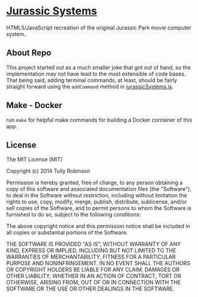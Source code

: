 # [Jurassic Systems](http://www.jurassicsystems.com)
HTML5/JavaScript recreation of the original Jurassic Park movie computer system.

## About Repo
This project started out as a much smaller joke that got out of hand, so the implementation may not have lead to the most extensible of code bases. That being said, adding terminal commands, at least, should be fairly straight forward using the `addCommand` method in [jurassicSystems.js](https://github.com/tojrobinson/jurassicsystems.com/blob/master/static/js/jurassicSystems.js).

## Make - Docker
run `make` for helpful make commands for building a Docker container of this app.



## License
The MIT License (MIT)

Copyright (c) 2014 Tully Robinson

Permission is hereby granted, free of charge, to any person obtaining a copy of
this software and associated documentation files (the "Software"), to deal in
the Software without restriction, including without limitation the rights to
use, copy, modify, merge, publish, distribute, sublicense, and/or sell copies of
the Software, and to permit persons to whom the Software is furnished to do so,
subject to the following conditions:

The above copyright notice and this permission notice shall be included in all
copies or substantial portions of the Software.

THE SOFTWARE IS PROVIDED "AS IS", WITHOUT WARRANTY OF ANY KIND, EXPRESS OR
IMPLIED, INCLUDING BUT NOT LIMITED TO THE WARRANTIES OF MERCHANTABILITY, FITNESS
FOR A PARTICULAR PURPOSE AND NONINFRINGEMENT. IN NO EVENT SHALL THE AUTHORS OR
COPYRIGHT HOLDERS BE LIABLE FOR ANY CLAIM, DAMAGES OR OTHER LIABILITY, WHETHER
IN AN ACTION OF CONTRACT, TORT OR OTHERWISE, ARISING FROM, OUT OF OR IN
CONNECTION WITH THE SOFTWARE OR THE USE OR OTHER DEALINGS IN THE SOFTWARE.
